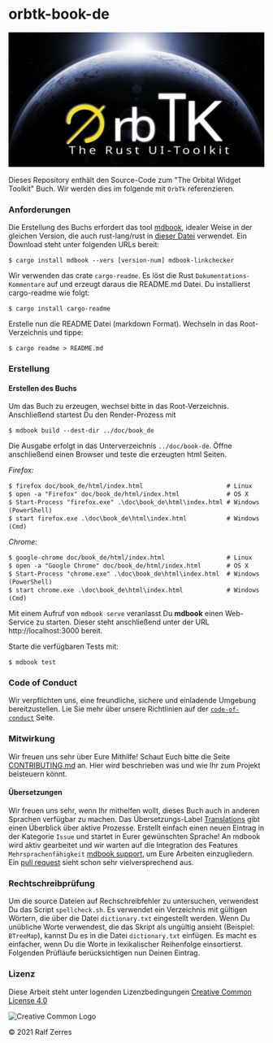 # orbtk-book-de

![Welcome to the OrbTk planet.][orbtk_planet]

Dieses Repository enthält den Source-Code zum "The Orbital Widget
Toolkit" Buch. Wir werden dies im folgende mit `OrbTk`
referenzieren.

[mdBook]: https://github.com/rust-lang-nursery/mdBook
[orbtk_planet]: https://github.com/redox-os/orbtk-book/blob/main/src/img/orbtk_planet.svg

<!--
    WIP: once it is ready to be shipped
    [The book is available in dead-tree form from No Starch Press][nostarch].

    [nostarch]: https://nostarch.com/

    You can read the book for free online. Please see the book as shipped with
    the latest [stable], or [develop] OrbTk releases. Be aware that issues
    in those versions may have been fixed in this repository already, as those
    releases are updated less frequently.

    [stable]: https://doc.orbtk.org/stable/book/
    [develop]: https://doc.orbtk.org/develop/book/

    See the [releases] to download just the code of all the code listings that appear in the book.

    [releases]: https://github.com/redox-os/orbtk/book/releases
-->

### Anforderungen

Die Erstellung des Buchs erfordert das tool [mdbook], idealer
Weise in der gleichen Version, die auch rust-lang/rust in [dieser
Datei][rust-mdbook] verwendet. Ein Download steht unter folgenden
URLs bereit:

[rust-mdbook]: https://github.com/rust-lang/rust/blob/master/src/tools/rustbook/Cargo.toml

```console
$ cargo install mdbook --vers [version-num] mdbook-linkchecker
```

Wir verwenden das crate `cargo-readme`. Es löst die Rust
`Dokumentations-Kommentare` auf und erzeugt daraus die README.md
Datei. Du installierst cargo-readme wie folgt:

[cargo-readme]: https://github.com/livioribeiro/cargo-readme

```console
$ cargo install cargo-readme
```

Erstelle nun die README Datei (markdown Format). Wechseln in das
Root-Verzeichnis und tippe:

```console
$ cargo readme > README.md
```

### Erstellung

#### Erstellen des Buchs

Um das Buch zu erzeugen, wechsel bitte in das
Root-Verzeichnis. Anschließend startest Du den Render-Prozess mit

```console
$ mdbook build --dest-dir ../doc/book_de
```

Die Ausgabe erfolgt in das Unterverzeichnis `../doc/book-de`. Öffne
anschließend einen Browser und teste die erzeugten html Seiten.

_Firefox:_
```console
$ firefox doc/book_de/html/index.html                       # Linux
$ open -a "Firefox" doc/book_de/html/index.html             # OS X
$ Start-Process "firefox.exe" .\doc\book_de\html\index.html # Windows (PowerShell)
$ start firefox.exe .\doc\book_de\html\index.html           # Windows (Cmd)
```

_Chrome:_
```console
$ google-chrome doc/book_de/html/index.html                 # Linux
$ open -a "Google Chrome" doc/book_de/html/index.html       # OS X
$ Start-Process "chrome.exe" .\doc\book_de\html\index.html  # Windows (PowerShell)
$ start chrome.exe .\doc\book_de\html\index.html            # Windows (Cmd)
```

Mit einem Aufruf von `mdbook serve` veranlasst Du **mdbook** einen
Web-Service zu starten. Dieser steht anschließend unter der URL
http://localhost:3000 bereit.

Starte die verfügbaren Tests mit:

```console
$ mdbook test
```

### Code of Conduct

Wir verpflichten uns, eine freundliche, sichere und einladende
Umgebung bereitzustellen. Lie Sie mehr über unsere Richtlinien auf
der [`code-of-conduct`] Seite.

[`code-of-conduct`]: https://github.com/redox-os/orbtk-book/blob/main/policies/code-of-conduct.md

### Mitwirkung

Wir freuen uns sehr über Eure Mithilfe! Schaut Euch bitte die
Seite [CONTRIBUTING.md][contrib] an. Hier wird beschrieben was und
wie Ihr zum Projekt beisteuern könnt.

[contrib]: https://github.com/redox-os/orbtk-book/blob/main/CONTRIBUTING.md

#### Übersetzungen

Wir freuen uns sehr, wenn Ihr mithelfen wollt, dieses Buch auch in
anderen Sprachen verfügbar zu machen. Das Übersetzungs-Label
[Translations] gibt einen Überblick über aktive Prozesse. Erstellt
einfach einen neuen Eintrag in der Kategorie `Issue` und startet
in Eurer gewünschten Sprache! An mdbook wird aktiv gearbeitet und
wir warten auf die Integration des Features
`Mehrsprachenfähigkeit` [mdbook support], um Eure Arbeiten
einzugliedern. Ein [pull request] sieht schon sehr vielversprechend aus.

[Translations]: https://github.com/redox-os/orbtk-book/issues?q=is%3Aopen+is%3Aissue+label%3ATranslations
[mdbook support]: https://github.com/rust-lang-nursery/mdBook/issues/5
[pull request]: https://github.com/rust-lang/mdBook/pull/1306

### Rechtschreibprüfung

Um die source Dateien auf Rechschreibfehler zu untersuchen,
verwendest Du das Script `spellcheck.sh`. Es verwendet ein
Verzeichnis mit gültigen Wörtern, die über die Datei
`dictionary.txt` eingestellt werden. Wenn Du unübliche Worte
verwendest, die das Skript als ungültig ansieht (Beispiel:
`BTreeMap`), kannst Du es in die Datei `dictionary.txt`
einfügen. Es macht es einfacher, wenn Du die Worte in
lexikalischer Reihenfolge einsortierst. Folgenden Prüfläufe
berücksichtigen nun Deinen Eintrag.

### Lizenz

<!-- License source -->
[Logo-CC_BY]: https://i.creativecommons.org/l/by/4.0/88x31.png "Creative Common Logo"
[License-CC_BY]: https://creativecommons.org/licenses/by/4.0/legalcode "Creative Common License"

Diese Arbeit steht unter logenden Lizenzbedingungen [Creative Common License 4.0][License-CC_BY]

![Creative Common Logo][Logo-CC_BY]

© 2021 Ralf Zerres
